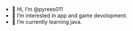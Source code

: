 - 👋 Hi, I’m @pyrees011
- 👀 I’m interested in app and game devolopment.
- 🌱 I’m currently learning java. 

<!---
pyrees011/pyrees011 is a ✨ special ✨ repository because its `README.md` (this file) appears on your GitHub profile.
You can click the Preview link to take a look at your changes.
--->
